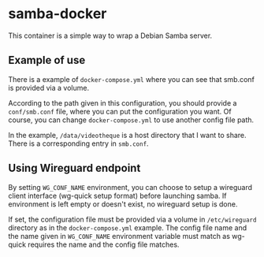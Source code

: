 # samba-docker

This container is a simple way to wrap a Debian Samba server.

## Example of use

There is a example of `docker-compose.yml` where you can see that smb.conf is provided via a volume.

According to the path given in this configuration, you should provide a `conf/smb.conf` file, where you can put the configuration you want. Of course, you can change `docker-compose.yml` to use another config file path.

In the example, `/data/videotheque` is a host directory that I want to share. There is a corresponding entry in `smb.conf`.

## Using Wireguard endpoint

By setting `WG_CONF_NAME` environment, you can choose to setup a wireguard client interface (wg-quick setup format) before launching samba. If environment is left empty or doesn't exist, no wireguard setup is done.

If set, the configuration file must be provided via a volume in `/etc/wireguard` directory as in the `docker-compose.yml` example. The config file name and the name given in `WG_CONF_NAME` environment variable must match as wg-quick requires the name and the config file matches.


